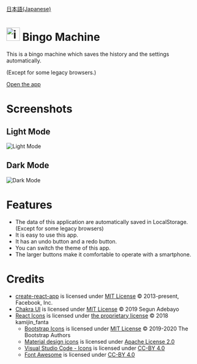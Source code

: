 [日本語(Japanese)](README_ja.md)

# <img src="./public/favicon/favicon.ico" alt="icon" height="35px">&nbsp;Bingo Machine

This is a bingo machine which saves the history and the settings automatically.

(Except for some legacy browsers.)

[Open the app](https://r-40021.github.io/bingo/)

# Screenshots
## Light Mode
![Light Mode](https://user-images.githubusercontent.com/75155258/135741314-e7880a41-1aa5-4fe1-ac93-ac1f44596cfa.png)


## Dark Mode
![Dark Mode](https://user-images.githubusercontent.com/75155258/135741329-c8a939a2-0cc0-4950-9b0f-3f46b9f27531.png)


# Features
- The data of this application are automatically saved in LocalStorage. (Except for some legacy browsers)
- It is easy to use this app.
- It has an undo button and a redo button.
- You can switch the theme of this app.
- The larger buttons make it comfortable to operate with a smartphone.

# Credits
- [create-react-app](https://github.com/facebook/create-react-app/) is licensed under [MIT License](https://opensource.org/licenses/MIT) &copy; 2013-present, Facebook, Inc.
- [Chakra UI](https://github.com/chakra-ui/chakra-ui/) is licensed under [MIT License](https://opensource.org/licenses/MIT) &copy; 2019 Segun Adebayo
- [React Icons](https://github.com/react-icons/react-icons/) is licensed under [the proprietary license](https://github.com/react-icons/react-icons/blob/master/LICENSE) &copy; 2018 kamijin_fanta
    - [Bootstrap Icons](https://github.com/twbs/icons) is licensed under [MIT License](https://opensource.org/licenses/MIT) &copy; 2019-2020 The Bootstrap Authors
    - [Material design icons](https://github.com/google/material-design-icons) is licensed under [Apache License 2.0](https://www.apache.org/licenses/LICENSE-2.0.txt) 
    - [Visual Studio Code - Icons](https://github.com/microsoft/vscode-icons) is licensed under [CC-BY 4.0](https://creativecommons.org/licenses/by/4.0/)
    - [Font Awesome](https://fontawesome.com/) is licensed under [CC-BY 4.0](https://creativecommons.org/licenses/by/4.0/)

